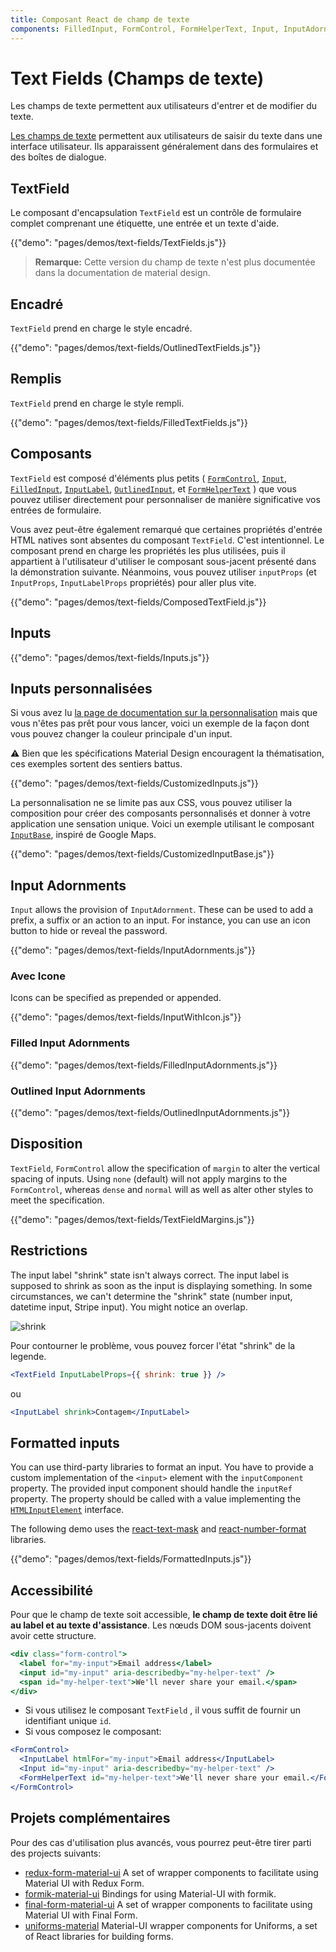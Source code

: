 ```yaml
---
title: Composant React de champ de texte
components: FilledInput, FormControl, FormHelperText, Input, InputAdornment, InputBase, InputLabel, OutlinedInput, TextField
---
```


# Text Fields (Champs de texte)

<p class="description">Les champs de texte permettent aux utilisateurs d'entrer et de modifier du texte.</p>

[Les champs de texte](https://material.io/design/components/text-fields.html) permettent aux utilisateurs de saisir du texte dans une interface utilisateur. Ils apparaissent généralement dans des formulaires et des boîtes de dialogue.

## TextField

Le composant d'encapsulation `TextField` est un contrôle de formulaire complet comprenant une étiquette, une entrée et un texte d'aide.

{{"demo": "pages/demos/text-fields/TextFields.js"}}

> **Remarque:** Cette version du champ de texte n'est plus documentée dans la documentation de material design.

## Encadré

`TextField` prend en charge le style encadré.

{{"demo": "pages/demos/text-fields/OutlinedTextFields.js"}}

## Remplis

`TextField` prend en charge le style rempli.

{{"demo": "pages/demos/text-fields/FilledTextFields.js"}}

## Composants

`TextField` est composé d'éléments plus petits ( [`FormControl`](/api/form-control/), [`Input`](/api/input/), [`FilledInput`](/api/filled-input/), [`InputLabel`](/api/input-label/), [`OutlinedInput`](/api/outlined-input/), et [`FormHelperText`](/api/form-helper-text/) ) que vous pouvez utiliser directement pour personnaliser de manière significative vos entrées de formulaire.

Vous avez peut-être également remarqué que certaines propriétés d'entrée HTML natives sont absentes du composant `TextField`. C'est intentionnel. Le composant prend en charge les propriétés les plus utilisées, puis il appartient à l'utilisateur d'utiliser le composant sous-jacent présenté dans la démonstration suivante. Néanmoins, vous pouvez utiliser `inputProps` (et `InputProps`, `InputLabelProps` propriétés) pour aller plus vite.

{{"demo": "pages/demos/text-fields/ComposedTextField.js"}}

## Inputs

{{"demo": "pages/demos/text-fields/Inputs.js"}}

## Inputs personnalisées

Si vous avez lu [la page de documentation sur la personnalisation](/customization/overrides/) mais que vous n'êtes pas prêt pour vous lancer, voici un exemple de la façon dont vous pouvez changer la couleur principale d'un input.

⚠️ Bien que les spécifications Material Design encouragent la thématisation, ces exemples sortent des sentiers battus.

{{"demo": "pages/demos/text-fields/CustomizedInputs.js"}}

La personnalisation ne se limite pas aux CSS, vous pouvez utiliser la composition pour créer des composants personnalisés et donner à votre application une sensation unique. Voici un exemple utilisant le composant [`InputBase`](/api/input-base/), inspiré de Google Maps.

{{"demo": "pages/demos/text-fields/CustomizedInputBase.js"}}

## Input Adornments

`Input` allows the provision of `InputAdornment`. These can be used to add a prefix, a suffix or an action to an input. For instance, you can use an icon button to hide or reveal the password.

{{"demo": "pages/demos/text-fields/InputAdornments.js"}}

### Avec Icone

Icons can be specified as prepended or appended.

{{"demo": "pages/demos/text-fields/InputWithIcon.js"}}

### Filled Input Adornments

{{"demo": "pages/demos/text-fields/FilledInputAdornments.js"}}

### Outlined Input Adornments

{{"demo": "pages/demos/text-fields/OutlinedInputAdornments.js"}}

## Disposition

`TextField`, `FormControl` allow the specification of `margin` to alter the vertical spacing of inputs. Using `none` (default) will not apply margins to the `FormControl`, whereas `dense` and `normal` will as well as alter other styles to meet the specification.

{{"demo": "pages/demos/text-fields/TextFieldMargins.js"}}

## Restrictions

The input label "shrink" state isn't always correct. The input label is supposed to shrink as soon as the input is displaying something. In some circumstances, we can't determine the "shrink" state (number input, datetime input, Stripe input). You might notice an overlap.

![shrink](/static/images/text-fields/shrink.png)

Pour contourner le problème, vous pouvez forcer l'état "shrink" de la legende.

```jsx
<TextField InputLabelProps={{ shrink: true }} />
```

ou

```jsx
<InputLabel shrink>Contagem</InputLabel>
```

## Formatted inputs

You can use third-party libraries to format an input. You have to provide a custom implementation of the `<input>` element with the `inputComponent` property. The provided input component should handle the `inputRef` property. The property should be called with a value implementing the [`HTMLInputElement`](https://developer.mozilla.org/en-US/docs/Web/API/HTMLInputElement) interface.

The following demo uses the [react-text-mask](https://github.com/text-mask/text-mask) and [react-number-format](https://github.com/s-yadav/react-number-format) libraries.

{{"demo": "pages/demos/text-fields/FormattedInputs.js"}}

## Accessibilité

Pour que le champ de texte soit accessible, **le champ de texte doit être lié au label et au texte d'assistance**. Les nœuds DOM sous-jacents doivent avoir cette structure.

```jsx
<div class="form-control">
  <label for="my-input">Email address</label>
  <input id="my-input" aria-describedby="my-helper-text" />
  <span id="my-helper-text">We'll never share your email.</span>
</div>
```

- Si vous utilisez le composant `TextField` , il vous suffit de fournir un identifiant unique `id`.
- Si vous composez le composant:

```jsx
<FormControl>
  <InputLabel htmlFor="my-input">Email address</InputLabel>
  <Input id="my-input" aria-describedby="my-helper-text" />
  <FormHelperText id="my-helper-text">We'll never share your email.</FormHelperText>
</FormControl>
```

## Projets complémentaires

Pour des cas d'utilisation plus avancés, vous pourrez peut-être tirer parti des projects suivants:

- [redux-form-material-ui](https://github.com/erikras/redux-form-material-ui) A set of wrapper components to facilitate using Material UI with Redux Form.
- [formik-material-ui](https://github.com/stackworx/formik-material-ui) Bindings for using Material-UI with formik.
- [final-form-material-ui](https://github.com/Deadly0/final-form-material-ui) A set of wrapper components to facilitate using Material UI with Final Form.
- [uniforms-material](https://github.com/vazco/uniforms/tree/master/packages/uniforms-material) Material-UI wrapper components for Uniforms, a set of React libraries for building forms.